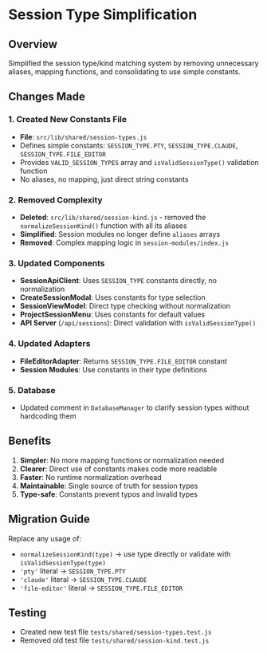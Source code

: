 # Session Type Simplification

## Overview

Simplified the session type/kind matching system by removing unnecessary aliases, mapping functions, and consolidating to use simple constants.

## Changes Made

### 1. Created New Constants File

- **File**: `src/lib/shared/session-types.js`
- Defines simple constants: `SESSION_TYPE.PTY`, `SESSION_TYPE.CLAUDE`, `SESSION_TYPE.FILE_EDITOR`
- Provides `VALID_SESSION_TYPES` array and `isValidSessionType()` validation function
- No aliases, no mapping, just direct string constants

### 2. Removed Complexity

- **Deleted**: `src/lib/shared/session-kind.js` - removed the `normalizeSessionKind()` function with all its aliases
- **Simplified**: Session modules no longer define `aliases` arrays
- **Removed**: Complex mapping logic in `session-modules/index.js`

### 3. Updated Components

- **SessionApiClient**: Uses `SESSION_TYPE` constants directly, no normalization
- **CreateSessionModal**: Uses constants for type selection
- **SessionViewModel**: Direct type checking without normalization
- **ProjectSessionMenu**: Uses constants for default values
- **API Server** (`/api/sessions`): Direct validation with `isValidSessionType()`

### 4. Updated Adapters

- **FileEditorAdapter**: Returns `SESSION_TYPE.FILE_EDITOR` constant
- **Session Modules**: Use constants in their type definitions

### 5. Database

- Updated comment in `DatabaseManager` to clarify session types without hardcoding them

## Benefits

1. **Simpler**: No more mapping functions or normalization needed
2. **Clearer**: Direct use of constants makes code more readable
3. **Faster**: No runtime normalization overhead
4. **Maintainable**: Single source of truth for session types
5. **Type-safe**: Constants prevent typos and invalid types

## Migration Guide

Replace any usage of:

- `normalizeSessionKind(type)` → use type directly or validate with `isValidSessionType(type)`
- `'pty'` literal → `SESSION_TYPE.PTY`
- `'claude'` literal → `SESSION_TYPE.CLAUDE`
- `'file-editor'` literal → `SESSION_TYPE.FILE_EDITOR`

## Testing

- Created new test file `tests/shared/session-types.test.js`
- Removed old test file `tests/shared/session-kind.test.js`
